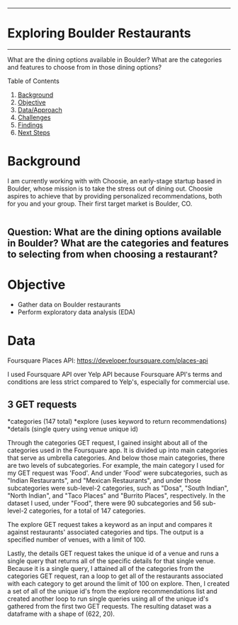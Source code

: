 ********************
# Exploring Boulder Restaurants
********************
What are the dining options available in Boulder? 
What are the categories and features to choose from in those dining options?

Table of Contents
1. [Background](#Background)
2. [Objective](#Objective)
3. [Data/Approach](#Data/Approach)
4. [Challenges](#Challenges)
5. [Findings](#Findings)
6. [Next Steps](#Next-Steps)

# Background 
I am currently working with with Choosie, an early-stage startup based in Boulder, whose mission is to take the stress out of dining out. Choosie aspires to achieve that by providing personalized recommendations, both for you and your group. Their first target market is Boulder, CO. 

<p align="center">
<img src= >
  
## Question: What are the dining options available in Boulder? What are the categories and features to selecting from when choosing a restaurant?

# Objective
  * Gather data on Boulder restaurants
  * Perform exploratory data analysis (EDA) 

# Data

Foursquare Places API: https://developer.foursquare.com/places-api

I used Foursquare API over Yelp API because Foursquare API's terms and conditions are less strict compared to Yelp's, especially for commercial use. 

## 3 GET requests
  *categories (147 total)
  *explore (uses keyword to return recommendations)
  *details (single query using venue unique id)
  
Through the categories GET request, I gained insight about all of the categories used in the Foursquare app. It is divided up into main categories that serve as umbrella categories. And below those main categories, there are two levels of subcategories. For example, the main category I used for my GET request was 'Food'. And under 'Food' were subcategories, such as "Indian Restaurants", and "Mexican Restaurants", and under those subcategories were sub-level-2 categories, such as "Dosa", "South Indian", "North Indian", and "Taco Places" and "Burrito Places", respectively. In the dataset I used, under "Food", there were 90 subcategories and 56 sub-level-2 categories, for a total of 147 categories.

The explore GET request takes a keyword as an input and compares it against restaurants' associated categories and tips. The output is a specified number of venues, with a limit of 100. 

Lastly, the details GET request takes the unique id of a venue and runs a single query that returns all of the specific details for that single venue. Because it is a single query, I attained all of the categories from the categories GET request, ran a loop to get all of the restaurants associated with each category to get around the limit of 100 on explore. Then, I created a set of all of the unique id's from the explore recommendations list and created another loop to run single queries using all of the unique id's gathered from the first two GET requests. The resulting dataset was a dataframe with a shape of (622, 20). 







